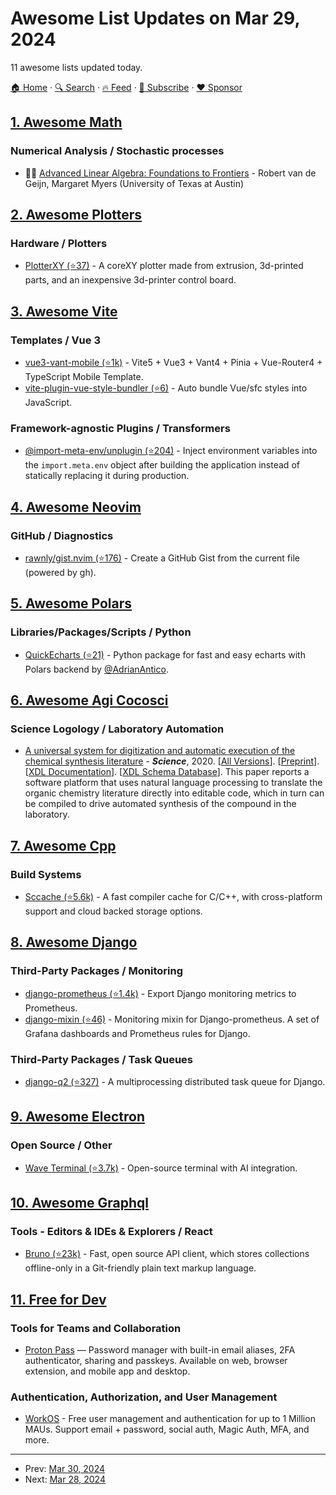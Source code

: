 # Awesome List Updates on Mar 29, 2024

11 awesome lists updated today.

[🏠 Home](/README.md) · [🔍 Search](https://www.trackawesomelist.com/search/) · [🔥 Feed](https://www.trackawesomelist.com/rss.xml) · [📮 Subscribe](https://trackawesomelist.us17.list-manage.com/subscribe?u=d2f0117aa829c83a63ec63c2f&id=36a103854c) · [❤️  Sponsor](https://github.com/sponsors/theowenyoung)



## [1. Awesome Math](/content/rossant/awesome-math/README.md)

### Numerical Analysis / Stochastic processes

*   📝🎥 [Advanced Linear Algebra: Foundations to Frontiers](https://www.cs.utexas.edu/users/flame/laff/alaff/frontmatter.html) - Robert van de Geijn, Margaret Myers (University of Texas at Austin)

## [2. Awesome Plotters](/content/beardicus/awesome-plotters/README.md)

### Hardware / Plotters

*   [PlotterXY (⭐37)](https://github.com/jamescarruthers/PlotterXY) - A coreXY plotter made from extrusion, 3d-printed parts, and an inexpensive 3d-printer control board.

## [3. Awesome Vite](/content/vitejs/awesome-vite/README.md)

### Templates / Vue 3

*   [vue3-vant-mobile (⭐1k)](https://github.com/easy-temps/vue3-vant-mobile) - Vite5 + Vue3 + Vant4 + Pinia + Vue-Router4 + TypeScript Mobile Template.
*   [vite-plugin-vue-style-bundler (⭐6)](https://github.com/zhangfisher/vite-plugin-vue-style-bundler) - Auto bundle Vue/sfc styles into JavaScript.

### Framework-agnostic Plugins / Transformers

*   [@import-meta-env/unplugin (⭐204)](https://github.com/runtime-env/import-meta-env) - Inject environment variables into the `import.meta.env` object after building the application instead of statically replacing it during production.

## [4. Awesome Neovim](/content/rockerBOO/awesome-neovim/README.md)

### GitHub / Diagnostics

*   [rawnly/gist.nvim (⭐176)](https://github.com/rawnly/gist.nvim) - Create a GitHub Gist from the current file (powered by gh).

## [5. Awesome Polars](/content/ddotta/awesome-polars/README.md)

### Libraries/Packages/Scripts / Python

*   [QuickEcharts (⭐21)](https://github.com/AdrianAntico/QuickEcharts) - Python package for fast and easy echarts with Polars backend by [@AdrianAntico](https://github.com/AdrianAntico).

## [6. Awesome Agi Cocosci](/content/YuzheSHI/awesome-agi-cocosci/README.md)

### Science Logology / Laboratory Automation

*   [A universal system for digitization and automatic execution of the chemical synthesis literature](https://www.science.org/doi/full/10.1126/science.abc2986) - ***Science***, 2020. \[[All Versions](https://scholar.google.com/scholar?cluster=13909991218383718512\&hl=en\&as_sdt=0,5)]. \[[Preprint](https://www.chem.gla.ac.uk/cronin/images/pubs/Mehr-ScienceOct2020.pdf)]. \[[XDL Documentation](https://croningroup.gitlab.io/chemputer/xdl/index.html)]. \[[XDL Schema Database](https://zenodo.org/records/3955107)]. This paper reports a software platform that uses natural language processing to translate the organic chemistry literature directly into editable code, which in turn can be compiled to drive automated synthesis of the compound in the laboratory.

## [7. Awesome Cpp](/content/fffaraz/awesome-cpp/README.md)

### Build Systems

*   [Sccache (⭐5.6k)](https://github.com/mozilla/sccache) - A fast compiler cache for C/C++, with cross-platform support and cloud backed storage options.

## [8. Awesome Django](/content/wsvincent/awesome-django/README.md)

### Third-Party Packages / Monitoring

*   [django-prometheus (⭐1.4k)](https://github.com/korfuri/django-prometheus) - Export Django monitoring metrics to Prometheus.
*   [django-mixin (⭐46)](https://github.com/adinhodovic/django-mixin) - Monitoring mixin for Django-prometheus. A set of Grafana dashboards and Prometheus rules for Django.

### Third-Party Packages / Task Queues

*   [django-q2 (⭐327)](https://github.com/django-q2/django-q2) - A multiprocessing distributed task queue for Django.

## [9. Awesome Electron](/content/sindresorhus/awesome-electron/README.md)

### Open Source / Other

*   [Wave Terminal (⭐3.7k)](https://github.com/wavetermdev/waveterm) - Open-source terminal with AI integration.

## [10. Awesome Graphql](/content/chentsulin/awesome-graphql/README.md)

### Tools - Editors & IDEs & Explorers / React

*   [Bruno (⭐23k)](https://github.com/usebruno/bruno) - Fast, open source API client, which stores collections offline-only in a Git-friendly plain text markup language.

## [11. Free for Dev](/content/ripienaar/free-for-dev/README.md)

### Tools for Teams and Collaboration

*   [Proton Pass](https://proton.me/pass) — Password manager with built-in email aliases, 2FA authenticator, sharing and passkeys. Available on web, browser extension, and mobile app and desktop.

### Authentication, Authorization, and User Management

*   [WorkOS](https://workos.com/) - Free user management and authentication for up to 1 Million MAUs. Support email + password, social auth, Magic Auth, MFA, and more.

---

- Prev: [Mar 30, 2024](/content/2024/03/30/README.md)
- Next: [Mar 28, 2024](/content/2024/03/28/README.md)
